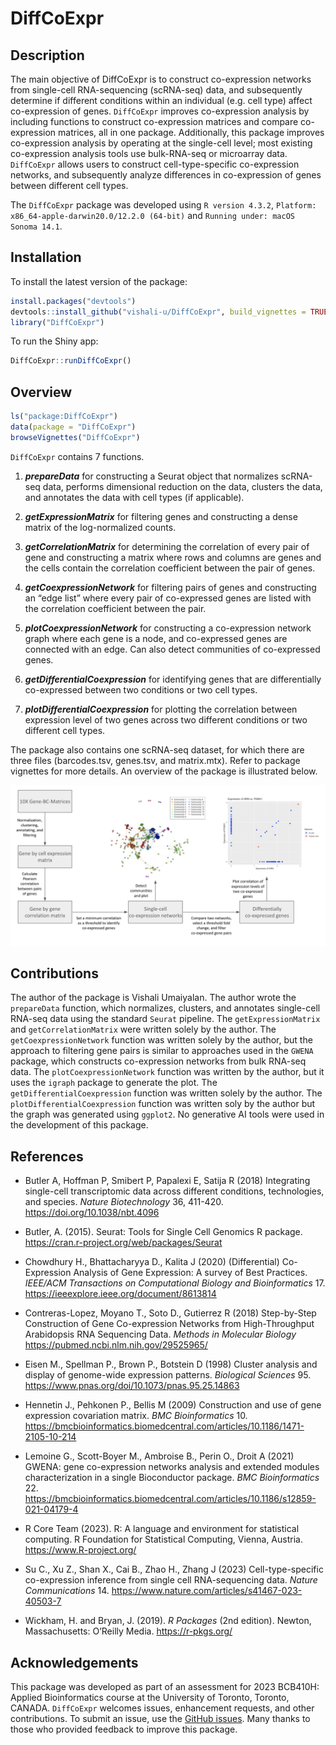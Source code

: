 
<!-- README.md is generated from README.Rmd. Please edit that file -->

# DiffCoExpr

## Description

The main objective of DiffCoExpr is to construct co-expression networks
from single-cell RNA-sequencing (scRNA-seq) data, and subsequently
determine if different conditions within an individual (e.g. cell type)
affect co-expression of genes. `DiffCoExpr` improves co-expression analysis by
including functions to construct co-expression matrices and
compare co-expression matrices, all in one package. Additionally, this package
improves co-expression analysis by operating at the single-cell level; most
existing co-expression analysis tools use bulk-RNA-seq or microarray
data. `DiffCoExpr` allows users to construct cell-type-specific
co-expression networks, and subsequently analyze differences in
co-expression of genes between different cell types.

The `DiffCoExpr` package was developed using `R version 4.3.2`,
`Platform: x86_64-apple-darwin20.0/12.2.0 (64-bit)` and
`Running under: macOS Sonoma 14.1`.

## Installation

To install the latest version of the package:

``` r
install.packages("devtools")
devtools::install_github("vishali-u/DiffCoExpr", build_vignettes = TRUE)
library("DiffCoExpr")
```

To run the Shiny app:

``` r
DiffCoExpr::runDiffCoExpr()
```

## Overview

``` r
ls("package:DiffCoExpr")
data(package = "DiffCoExpr") 
browseVignettes("DiffCoExpr")
```

`DiffCoExpr` contains 7 functions.

1.  ***prepareData*** for constructing a Seurat object that normalizes
    scRNA-seq data, performs dimensional reduction on the data, clusters
    the data, and annotates the data with cell types (if applicable).

2.  ***getExpressionMatrix*** for filtering genes and constructing a
    dense matrix of the log-normalized counts.

3.  ***getCorrelationMatrix*** for determining the correlation of every
    pair of gene and constructing a matrix where rows and columns are
    genes and the cells contain the correlation coefficient between the
    pair of genes.

4.  ***getCoexpressionNetwork*** for filtering pairs of genes and
    constructing an “edge list” where every pair of co-expressed genes
    are listed with the correlation coefficient between the pair.

5.  ***plotCoexpressionNetwork*** for constructing a co-expression
    network graph where each gene is a node, and co-expressed genes are
    connected with an edge. Can also detect communities of co-expressed
    genes.

6.  ***getDifferentialCoexpression*** for identifying genes that are
    differentially co-expressed between two conditions or two cell
    types.

7.  ***plotDifferentialCoexpression*** for plotting the correlation
    between expression level of two genes across two different
    conditions or two different cell types.

The package also contains one scRNA-seq dataset, for which there
are three files (barcodes.tsv, genes.tsv, and matrix.mtx). Refer to
package vignettes for more details. An overview of the package is
illustrated below.

![](./inst/extdata/Umaiyalan_V_A1.png)

## Contributions

The author of the package is Vishali Umaiyalan. The author wrote the
`prepareData` function, which normalizes, clusters, and annotates
single-cell RNA-seq data using the standard `Seurat` pipeline. The
`getExpressionMatrix` and `getCorrelationMatrix` were written solely by
the author. The `getCoexpressionNetwork` function was written solely by
the author, but the approach to filtering gene pairs is similar to
approaches used in the `GWENA` package, which constructs co-expression
networks from bulk RNA-seq data. The `plotCoexpressionNetwork` function
was written by the author, but it uses the `igraph` package to generate
the plot. The `getDifferentialCoexpression` function was written solely
by the author. The `plotDifferentialCoexpression` function was written
soly by the author but the graph was generated using `ggplot2`. No
generative AI tools were used in the development of this package.

## References

- Butler A, Hoffman P, Smibert P, Papalexi E, Satija R (2018)
  Integrating single-cell transcriptomic data across different
  conditions, technologies, and species. *Nature Biotechnology* 36,
  411-420. <https://doi.org/10.1038/nbt.4096>

- Butler, A. (2015). Seurat: Tools for Single Cell Genomics R package.
  <https://cran.r-project.org/web/packages/Seurat>

- Chowdhury H., Bhattacharyya D., Kalita J (2020) (Differential)
  Co-Expression Analysis of Gene Expression: A survey of Best Practices.
  *IEEE/ACM Transactions on Computational Biology and
  Bioinformatics* 17. <https://ieeexplore.ieee.org/document/8613814>

- Contreras-Lopez, Moyano T., Soto D., Gutierrez R (2018) Step-by-Step
  Construction of Gene Co-expression Networks from High-Throughput
  Arabidopsis RNA Sequencing Data. *Methods in Molecular Biology*
  <https://pubmed.ncbi.nlm.nih.gov/29525965/>

- Eisen M., Spellman P., Brown P., Botstein D (1998) Cluster analysis
  and display of genome-wide expression patterns. *Biological
  Sciences* 95. <https://www.pnas.org/doi/10.1073/pnas.95.25.14863>

- Hennetin J., Pehkonen P., Bellis M (2009) Construction and use of gene
  expression covariation matrix. *BMC Bioinformatics* 10.
  <https://bmcbioinformatics.biomedcentral.com/articles/10.1186/1471-2105-10-214>

- Lemoine G., Scott-Boyer M., Ambroise B., Perin O., Droit A (2021)
  GWENA: gene co-expression networks analysis and extended modules
  characterization in a single Bioconductor package. *BMC
  Bioinformatics* 22.
  <https://bmcbioinformatics.biomedcentral.com/articles/10.1186/s12859-021-04179-4>

- R Core Team (2023). R: A language and environment for statistical
  computing. R Foundation for Statistical Computing, Vienna, Austria.
  <https://www.R-project.org/>

- Su C., Xu Z., Shan X., Cai B., Zhao H., Zhang J (2023)
  Cell-type-specific co-expression inference from single cell
  RNA-sequencing data. *Nature Communications* 14.
  <https://www.nature.com/articles/s41467-023-40503-7>

- Wickham, H. and Bryan, J. (2019). *R Packages* (2nd edition). Newton,
  Massachusetts: O’Reilly Media. <https://r-pkgs.org/>

## Acknowledgements

This package was developed as part of an assessment for 2023 BCB410H:
Applied Bioinformatics course at the University of Toronto, Toronto,
CANADA. `DiffCoExpr` welcomes issues, enhancement requests, and other
contributions. To submit an issue, use the [GitHub
issues](https://github.com/vishali-u/DiffCoExpr/issues). Many thanks to
those who provided feedback to improve this package.
